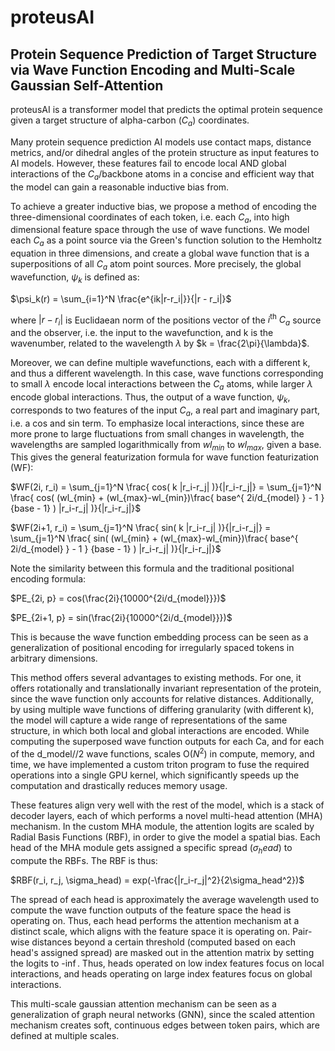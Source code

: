 # proteusAI
## Protein Sequence Prediction of Target Structure via Wave Function Encoding and Multi-Scale Gaussian Self-Attention

proteusAI is a transformer model that predicts the optimal protein sequence given a target structure of alpha-carbon ($C_a$) coordinates. 

Many protein sequence prediction AI models use contact maps, distance metrics, and/or dihedral angles of the protein structure as input features to AI models. However, these features fail to encode local AND global interactions of the $C_a$/backbone atoms in a concise and efficient way that the model can gain a reasonable inductive bias from. 

To achieve a greater inductive bias, we propose a method of encoding the three-dimensional coordinates of each token, i.e. each $C_a$, into high dimensional feature space through the use of wave functions. We model each $C_a$ as a point source via the Green's function solution to the Hemholtz equation in three dimensions, and create a global wave function that is a superpositions of all $C_a$ atom point sources. More precisely, the global wavefunction, $\psi_k$ is defined as:

$\psi_k(r) = \sum_{i=1}^N \frac{e^{ik|r-r_i|}}{|r - r_i|}$

where $|r - r_i|$ is Euclidaean norm of the positions vector of the $i^\text{th}$ $C_a$ source and the observer, i.e. the input to the wavefunction, and k is the wavenumber, related to the wavelength $\lambda$ by $k = \frac{2\pi}{\lambda}$.

Moreover, we can define multiple wavefunctions, each with a different k, and thus a different wavelength. In this case, wave functions corresponding to small $\lambda$ encode local interactions between the $C_a$ atoms, while larger $\lambda$ encode global interactions. Thus, the output of a wave function, $\psi_k$, corresponds to two features of the input $C_a$, a real part and imaginary part, i.e. a cos and sin term. To emphasize local interactions, since these are more prone to large fluctuations from small changes in wavelength, the wavelengths are sampled logarithmically from $wl_{min}$ to $wl_{max}$, given a base. This gives the general featurization formula for wave function featurization (WF):

$WF(2i, r_i) = \sum_{j=1}^N \frac{ cos( k |r_i-r_j| )}{|r_i-r_j|} = \sum_{j=1}^N \frac{ cos( (wl_{min} + (wl_{max}-wl_{min})\frac{ base^{ 2i/d_{model} } - 1 } {base - 1}  ) |r_i-r_j| )}{|r_i-r_j|}$

$WF(2i+1, r_i) = \sum_{j=1}^N \frac{ sin( k |r_i-r_j| )}{|r_i-r_j|} = \sum_{j=1}^N \frac{ sin( (wl_{min} + (wl_{max}-wl_{min})\frac{ base^{ 2i/d_{model} } - 1 } {base - 1}  ) |r_i-r_j| )}{|r_i-r_j|}$

Note the similarity between this formula and the traditional positional encoding formula:

$PE_{2i, p} = cos(\frac{2i}{10000^{2i/d_{model}}})$

$PE_{2i+1, p} = sin(\frac{2i}{10000^{2i/d_{model}}})$

This is because the wave function embedding process can be seen as a generalization of positional encoding for irregularly spaced tokens in arbitrary dimensions.

This method offers several advantages to existing methods. For one, it offers rotationally and translationally invariant representation of the protein, since the wave function only accounts for relative distances. Additionally, by using multiple wave functions of differing granularity (with different k), the model will capture a wide range of representations of the same structure, in which both local and global interactions are encoded. While computing the superposed wave function outputs for each Ca, and for each of the d_model//2 wave functions, scales O($N^2$) in compute, memory, and time, we have implemented a custom triton program to fuse the required operations into a single GPU kernel, which significantly speeds up the computation and drastically reduces memory usage.

These features align very well with the rest of the model, which is a stack of decoder layers, each of which performs a novel multi-head attention (MHA) mechanism. In the custom MHA module, the attention logits are scaled by Radial Basis Functions (RBF), in order to give the model a spatial bias. Each head of the MHA module gets assigned a specific spread ($\sigma_head$) to compute the RBFs. The RBF is thus:

$RBF(r_i, r_j, \sigma_head) = exp(-\frac{|r_i-r_j|^2}{2\sigma_head^2})$

The spread of each head is approximately the average wavelength used to compute the wave function outputs of the feature space the head is operating on. Thus, each head performs the attention mechanism at a distinct scale, which aligns with the feature space it is operating on. Pair-wise distances beyond a certain threshold (computed based on each head's assigned spread) are masked out in the attention matrix by setting the logits to -$\inf$. Thus, heads operated on low index features focus on local interactions, and heads operating on large index features focus on global interactions.

This multi-scale gaussian attention mechanism can be seen as a generalization of graph neural networks (GNN), since the scaled attention mechanism creates soft, continuous edges between token pairs, which are defined at multiple scales. 
